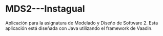 # MDS2---Instagual
Aplicación para la asignatura de Modelado y Diseño de Software 2. Esta aplicación está diseñada con Java utilizando el framework de Vaadin.
